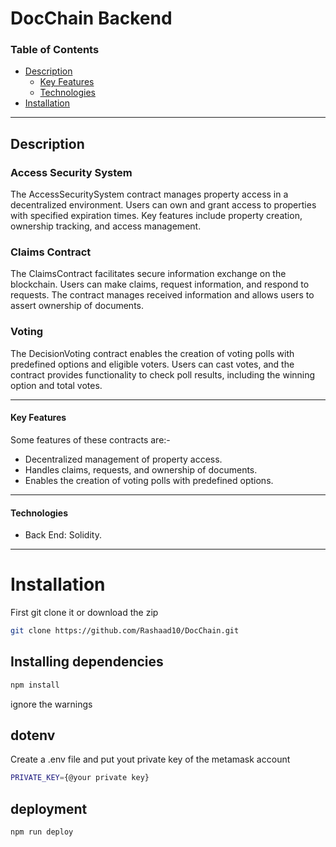 # DocChain Backend

### Table of Contents


  - [Description](#description)
      - [Key Features](#key-features)
      - [Technologies](#technologies)
  - [Installation](#installation)

---

## Description


### Access Security System
The AccessSecuritySystem contract manages property access in a decentralized environment. Users can own and grant access to properties with specified expiration times. Key features include property creation, ownership tracking, and access management.

### Claims Contract
The ClaimsContract facilitates secure information exchange on the blockchain. Users can make claims, request information, and respond to requests. The contract manages received information and allows users to assert ownership of documents.

### Voting
The DecisionVoting contract enables the creation of voting polls with predefined options and eligible voters. Users can cast votes, and the contract provides functionality to check poll results, including the winning option and total votes.

---

#### Key Features
Some features of these contracts are:-

- Decentralized management of property access.
- Handles claims, requests, and ownership of documents.
- Enables the creation of voting polls with predefined options.


---

#### Technologies

- Back End: Solidity.

---
# Installation

First git clone it or download the zip
```bash
git clone https://github.com/Rashaad10/DocChain.git
```

## Installing dependencies

```bash
npm install
```
ignore the warnings

## dotenv

Create a .env file and put yout private key of the metamask account 
```bash
PRIVATE_KEY={@your private key}
```


## deployment

```bash
npm run deploy
```



<!--## Getting Started

First git clone it or download the zip
```bash
git clone https://github.com/Rashaad10/DocChain.git
```

## Installing dependencies

```bash
npm install
```
ignore the warnings

## dotenv

Create a .env file and put yout private key of the metamask account 
```bash
PRIVATE_KEY={@your private key}
```


## deployment

```bash
npm run deploy
```
-->


